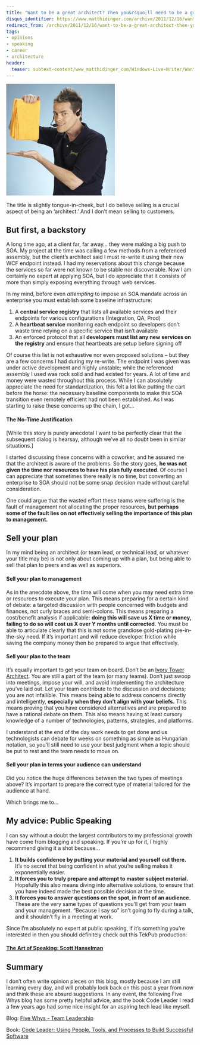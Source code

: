 ```yaml
---
title: "Want to be a great architect? Then you&rsquo;ll need to be a great salesman"
disqus_identifier: https://www.matthidinger.com/archive/2011/12/16/want-to-be-a-great-architect-then-yoursquoll-need-to.aspx
redirect_from: /archive/2011/12/16/want-to-be-a-great-architect-then-yoursquoll-need-to.aspx/
tags: 
- opinions
- speaking
- career
- architecture
header:
  teaser: subtext-content/www_matthidinger_com/Windows-Live-Writer/Want-to-be-a-great-architect-be-a-great-_860E/vincefromshamwow_thumb.jpg
---
```

![](/images/subtext-content/www_matthidinger_com/Windows-Live-Writer/Want-to-be-a-great-architect-be-a-great-_860E/vincefromshamwow_thumb.jpg)

The title is slightly tongue-in-cheek, but I do believe selling is a crucial aspect of being an ‘architect.’ And I don’t mean selling to customers.

But first, a backstory
----------------------

A long time ago, at a client far, far away… they were making a big push to SOA. My project at the time was calling a few methods from a referenced assembly, but the client’s architect said I must re-write it using their new WCF endpoint instead. I had my reservations about this change because the services so far were not known to be stable nor discoverable. Now I am certainly no expert at applying SOA, but I do appreciate that it consists of more than simply exposing everything through web services.

In my mind, before even *attempting* to impose an SOA mandate across an enterprise you must establish some baseline infrastructure:

1.  A **central service registry** that lists all available services and their endpoints for various configurations (Integration, QA, Prod)
2.  A **heartbeat service** monitoring each endpoint so developers don’t waste time relying on a specific service that isn’t available
3.  An enforced protocol that all **developers must list any new services on the registry** and ensure that heartbeats are setup before signing off

Of course this list is not exhaustive nor even proposed solutions – but they are a few concerns I had during my re-write. The endpoint I was given was under active development and highly unstable; while the referenced assembly I used was rock solid and had existed for years. A lot of time and money were wasted throughout this process. While I can absolutely appreciate the need for standardization, this felt a lot like putting the cart before the horse: the necessary baseline components to make this SOA transition even remotely efficient had not been established. As I was starting to raise these concerns up the chain, I got…

#### The No-Time Justification

\[While this story is purely anecdotal I want to be perfectly clear that the subsequent dialog is hearsay, although we’ve all no doubt been in similar situations.\]

I started discussing these concerns with a coworker, and he assured me that the architect is aware of the problems. So the story goes, **he was not given the time nor resources to have his plan fully executed**. Of course I can appreciate that sometimes there really is no time, but converting an enterprise to SOA should not be some snap decision made without careful consideration.

One could argue that the wasted effort these teams were suffering is the fault of management not allocating the proper resources, **but perhaps some of the fault lies on not effectively selling the importance of this plan to management.**

Sell your plan
--------------

In my mind being an architect (or team lead, or technical lead, or whatever your title may be) is not only about coming up with a plan, but being able to sell that plan to peers and as well as superiors.

#### Sell your plan to management

As in the anecdote above, the time will come when you may need extra time or resources to execute your plan. This means preparing for a certain kind of debate: a targeted discussion with people concerned with budgets and finances, not curly braces and semi-colons. This means preparing a cost/benefit analysis if applicable: **doing this will save us X time or money, failing to do so will cost us X over Y months until corrected**. You must be able to articulate clearly that this is not some grandiose gold-plating pie-in-the-sky need. If it’s important and will reduce developer friction while saving the company money then be prepared to argue that effectively.

#### Sell your plan to the team

It’s equally important to get your team on board. Don’t be an [Ivory Tower Architect](https://igloocoder.com/archive/2009/04/01/ivory-tower-architect.aspx). You are still a part of the team (or many teams). Don’t just swoop into meetings, impose your will, and avoid implementing the architecture you’ve laid out. Let your team contribute to the discussion and decisions; you are not infallible. This means being able to address concerns directly and intelligently, **especially when they don’t align with your beliefs.** This means proving that you have considered alternatives and are prepared to have a rational debate on them. This also means having at least cursory knowledge of a number of technologies, patterns, strategies, and platforms.

I understand at the end of the day work needs to get done and us technologists can debate for weeks on something as simple as Hungarian notation, so you’ll still need to use your best judgment when a topic should be put to rest and the team needs to move on.

#### Sell your plan in terms your audience can understand

Did you notice the huge differences between the two types of meetings above? It’s important to prepare the correct type of material tailored for the audience at hand.

Which brings me to…

My advice: Public Speaking
--------------------------

I can say without a doubt the largest contributors to my professional growth have come from blogging and speaking. If you’re up for it, I highly recommend giving it a shot because…

1.  **It builds confidence by putting your material and yourself out there.** It’s no secret that being confident in what you’re selling makes it exponentially easier.
2.  **It forces you to truly prepare and attempt to master subject material.** Hopefully this also means diving into alternative solutions, to ensure that you have indeed made the best possible decision at the time.
3.  **It forces you to answer questions on the spot, in front of an audience.** These are the very same types of questions you’ll get from your team and your management. “Because I say so” isn’t going to fly during a talk, and it shouldn’t fly in a meeting at work.

Since I’m absolutely no expert at public speaking, if it’s something you’re interested in then you should definitely check out this TekPub production:

#### [The Art of Speaking: Scott Hanselman](https://tekpub.com/hanselman "https://tekpub.com/hanselman")

Summary
-------

I don’t often write opinion pieces on this blog, mostly because I am still learning every day, and will probably look back on this post a year from now and think these are absurd suggestions. In any event, the following Five Whys blog has some pretty helpful advice, and the book Code Leader I read a few years ago had some nice insight for an aspiring tech lead like myself.

Blog: [Five Whys - Team Leadership](https://5whys.com/ "https://5whys.com/")

Book: [Code Leader: Using People, Tools, and Processes to Build Successful Software](https://www.amazon.com/Code-Leader-Processes-Successful-Programmer/dp/0470259248 "https://www.amazon.com/Code-Leader-Processes-Successful-Programmer/dp/0470259248")

 

